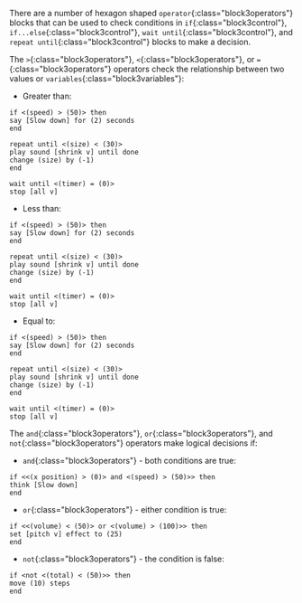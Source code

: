 There are a number of hexagon shaped `operator`{:class="block3operators"} blocks that can be used to check conditions in `if`{:class="block3control"}, `if...else`{:class="block3control"}, `wait until`{:class="block3control"}, and `repeat until`{:class="block3control"} blocks to make a decision. 

The `>`{:class="block3operators"}, `<`{:class="block3operators"}, or `=`{:class="block3operators"} operators check the relationship between two values or `variables`{:class="block3variables"}:

+ Greater than:

```blocks3
if <(speed) > (50)> then
say [Slow down] for (2) seconds
end

repeat until <(size) < (30)>
play sound [shrink v] until done
change (size) by (-1)
end

wait until <(timer) = (0)>
stop [all v]
```
+ Less than:

```blocks3
if <(speed) > (50)> then
say [Slow down] for (2) seconds
end

repeat until <(size) < (30)>
play sound [shrink v] until done
change (size) by (-1)
end

wait until <(timer) = (0)>
stop [all v]
```
+ Equal to:

```blocks3
if <(speed) > (50)> then
say [Slow down] for (2) seconds
end

repeat until <(size) < (30)>
play sound [shrink v] until done
change (size) by (-1)
end

wait until <(timer) = (0)>
stop [all v]
```

The `and`{:class="block3operators"}, `or`{:class="block3operators"}, and `not`{:class="block3operators"} operators make logical decisions if:

+ `and`{:class="block3operators"} - both conditions are true: 

```blocks3
if <<(x position) > (0)> and <(speed) > (50)>> then
think [Slow down]  
end
```

+ `or`{:class="block3operators"} -  either condition is true:

```blocks3
if <<(volume) < (50)> or <(volume) > (100)>> then
set [pitch v] effect to (25)
end
```

+ `not`{:class="block3operators"} - the condition is false:

```blocks3
if <not <(total) < (50)>> then
move (10) steps
end
```


